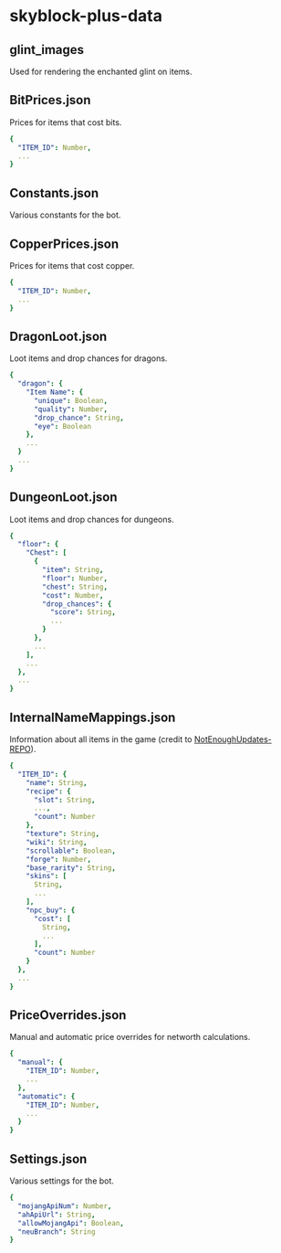 # skyblock-plus-data

## glint_images
Used for rendering the enchanted glint on items. 

## BitPrices.json
Prices for items that cost bits.
```yaml
{
  "ITEM_ID": Number,
  ...
}
```

## Constants.json
Various constants for the bot.

## CopperPrices.json
Prices for items that cost copper.
```yaml
{
  "ITEM_ID": Number,
  ...
}
```

## DragonLoot.json
Loot items and drop chances for dragons.
```yaml
{
  "dragon": {
    "Item Name": {
      "unique": Boolean,
      "quality": Number,
      "drop_chance": String,
      "eye": Boolean
    },
    ...
  }
  ...
}
```

## DungeonLoot.json
Loot items and drop chances for dungeons.
```yaml
{
  "floor": {
    "Chest": [
      {
        "item": String,
        "floor": Number,
        "chest": String,
        "cost": Number,
        "drop_chances": {
          "score": String,
          ...
        }
      },
      ...
    ],
    ...
  },
  ...
}
```

## InternalNameMappings.json
Information about all items in the game (credit to [NotEnoughUpdates-REPO](https://github.com/NotEnoughUpdates/NotEnoughUpdates-REPO)). 
```yaml
{
  "ITEM_ID": {
    "name": String,
    "recipe": {
      "slot": String,
      ...,
      "count": Number
    },
    "texture": String,
    "wiki": String,
    "scrollable": Boolean,
    "forge": Number,
    "base_rarity": String,
    "skins": [
      String,
      ...
    ],
    "npc_buy": {
      "cost": [
        String,
        ...
      ],
      "count": Number
    }
  },
  ...
}
```

## PriceOverrides.json
Manual and automatic price overrides for networth calculations.
```yaml
{
  "manual": {
    "ITEM_ID": Number,
    ...
  },
  "automatic": {
    "ITEM_ID": Number,
    ...
  }
}
```

## Settings.json
Various settings for the bot.
```yaml
{
  "mojangApiNum": Number,
  "ahApiUrl": String,
  "allowMojangApi": Boolean,
  "neuBranch": String
}
```
